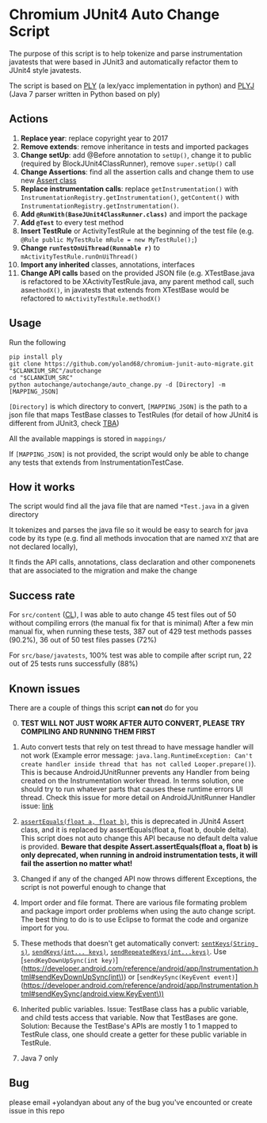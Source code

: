 # Chromium JUnit4 Auto Change Script
The purpose of this script is to help tokenize and parse instrumentation
javatests that were based in JUnit3 and automatically refactor them to JUnit4
style javatests.

The script is based on [PLY](http://www.dabeaz.com/ply/) (a lex/yacc implementation
in python) and [PLYJ](https://github.com/musiKk/plyj/) (Java 7 parser written in Python based on ply)


## Actions

1. **Replace year**: replace copyright year to 2017
2. **Remove extends**: remove inheritance in tests and imported packages
3. **Change setUp**: add @Before annotation to `setUp()`, change it to public (required by BlockJUnit4ClassRunner), remove `super.setUp()` call
4. **Change Assertions**: find all the assertion calls and change them to use new [Assert class](http://junit.org/junit4/javadoc/latest/org/junit/Assert.html)
5. **Replace instrumentation calls**: replace `getInstrumentation()` with `InstrumentationRegistry.getInstrumentation()`, `getContent()` with `InstrumentationRegistry.getInstrumentation()`.
6. **Add `@RunWith(BaseJUnit4ClassRunner.class)`** and import the package
7. **Add `@Test`** to every test method
8. **Insert TestRule** or ActivityTestRule at the beginning of the test file (e.g. `@Rule public MyTestRule mRule = new MyTestRule();`)
9. **Change `runTestOnUiThread(Runnable r)`** to `mActivityTestRule.runOnUiThread()`
10. **Import any inherited** classes, annotations, interfaces
11. **Change API calls** based on the provided JSON file (e.g. XTestBase.java is refactored to be XActivityTestRule.java, any parent method call, such as`methodX()`, in javatests that extends from XTestBase would be refactored to `mActivityTestRule.methodX()`


## Usage

Run the following

    pip install ply
    git clone https://github.com/yoland68/chromium-junit-auto-migrate.git "$CLANKIUM_SRC"/autochange
    cd "$CLANKIUM_SRC"
    python autochange/autochange/auto_change.py -d [Directory] -m [MAPPING_JSON]

`[Directory]` is which directory to convert, `[MAPPING_JSON]` is the path to
a json file that maps TestBase classes to TestRules (for detail of how JUnit4 is different from JUnit3, check [TBA]())

All the available mappings is stored in `mappings/`

If `[MAPPING_JSON]` is not provided, the script would only be able to change any tests that extends from InstrumentationTestCase.

## How it works
The script would find all the java file that are named `*Test.java` in a given directory

It tokenizes and parses the java file so it would be easy to search for java code by its type (e.g. find all methods invocation that are named `XYZ` that are not declared locally), 

It finds the API calls, annotations, class declaration and other componenets that are associated to the migration and make the change

## Success rate

For `src/content` ([CL](https://codereview.chromium.org/2708243004)), I was able to auto change 45 test files out of 50 without compiling errors (the manual fix for that is minimal)
After a few min manual fix, when running these tests, 387 out of 429 test methods passes (90.2%), 36 out of 50 test files passes (72%)

For `src/base/javatests`, 100% test was able to compile after script run, 22 out of 25 tests runs successfully (88%)


## Known issues
There are a couple of things this script **can not** do for you

0. **TEST WILL NOT JUST WORK AFTER AUTO CONVERT, PLEASE TRY COMPILING AND RUNNING THEM FIRST**
1. Auto convert tests that rely on test thread to have message handler will not work (Example error message: `java.lang.RuntimeException: Can't create handler inside thread that has not called Looper.prepare()`). This is because AndroidJUnitRunner prevents any Handler from being created on the Instrumentation worker thread. In terms solution, one should try to run whatever parts that causes these runtime errors UI thread. Check this issue for more detail on AndroidJUnitRunner Handler issue: [link](https://github.com/skyisle/android-test-kit/issues/121)

2. [`assertEquals(float a, float b)`](http://junit.org/junit4/javadoc/latest/org/junit/Assert.html), this is deprecated in JUnit4 Assert class, and it is replaced by assertEquals(float a, float b, double delta). This script does not auto change this API because no default delta value is provided. **Beware that despite Assert.assertEquals(float a, float b) is only deprecated, when running in android instrumentation tests, it will fail the assertion no matter what!**

3. Changed if any of the changed API now throws different Exceptions, the script is not powerful enough to change that

4. Import order and file format. There are various file formating problem and package import order problems when using the auto change script. The best thing to do is to use Eclipse to format the code and organize import for you.

5. These methods that doesn't get automatically convert: [`sentKeys(String s)`](https://developer.android.com/reference/android/test/InstrumentationTestCase.html), [`sendKeys(int... keys)`](https://developer.android.com/reference/android/test/InstrumentationTestCase.html), [`sendRepeatedKeys(int...keys)`](https://developer.android.com/reference/android/test/InstrumentationTestCase.html). Use [`sendKeyDownUpSync(int key)`](https://developer.android.com/reference/android/app/Instrumentation.html#sendKeyDownUpSync(int\)) or [`sendKeySync(KeyEvent event)`](https://developer.android.com/reference/android/app/Instrumentation.html#sendKeySync(android.view.KeyEvent\))

6. Inherited public variables. Issue: TestBase class has a public variable, and child tests access that variable. Now that TestBases are gone. Solution: Because the TestBase's APIs are mostly 1 to 1 mapped to TestRule class, one should create a getter for these public variable in TestRule.

7. Java 7 only


## Bug
please email +yolandyan about any of the bug you've encounted or create issue in this repo
